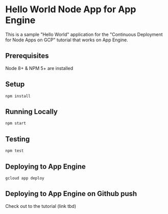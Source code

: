 # Hello World Node App for App Engine

This is a sample "Hello World" application for the "Continuous Deployment for Node Apps on GCP" tutorial that works on App Engine.

## Prerequisites

Node 8+ & NPM 5+ are installed

## Setup

```
npm install
```

## Running Locally

```
npm start
```

## Testing

```
npm test
```

## Deploying to App Engine

```
gcloud app deploy
```

## Deploying to App Engine on Github push

Check out to the tutorial (link tbd)
